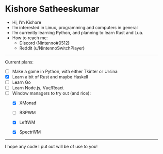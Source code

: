 # Kishore Satheeskumar

- Hi, I’m Kishore
- I’m interested in Linux, programming and computers in general
- I’m currently learning Python, and planning to learn Rust and Lua.
- How to reach me:
  - Discord (Nintenno#0512)
  - Reddit (u/NintennoSwitchPlayer)

---

Current plans:

- [ ] Make a game in Python, with either Tkinter or Ursina
- [x] Learn a bit of Rust and maybe Haskell 
- [ ] Learn Go
- [ ] Learn Node.js, Vue/React
- [ ] Window managers to try out (and rice):
  - [x] XMonad
  - [ ] BSPWM
  - [x] LeftWM
  - [x] SpectrWM


---

I hope any code I put out will be of use to you!
